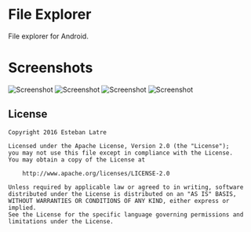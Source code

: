 # File Explorer

File explorer for Android.

# Screenshots

![Screenshot](art/Screenshot_20160807-130047.png)
![Screenshot](art/Screenshot_20160807-130106.png)
![Screenshot](art/Screenshot_20160807-130138.png)
![Screenshot](art/Screenshot_20160810-104433.png)

## License

    Copyright 2016 Esteban Latre

    Licensed under the Apache License, Version 2.0 (the "License");
    you may not use this file except in compliance with the License.
    You may obtain a copy of the License at

        http://www.apache.org/licenses/LICENSE-2.0

    Unless required by applicable law or agreed to in writing, software
    distributed under the License is distributed on an "AS IS" BASIS,
    WITHOUT WARRANTIES OR CONDITIONS OF ANY KIND, either express or implied.
    See the License for the specific language governing permissions and
    limitations under the License.
